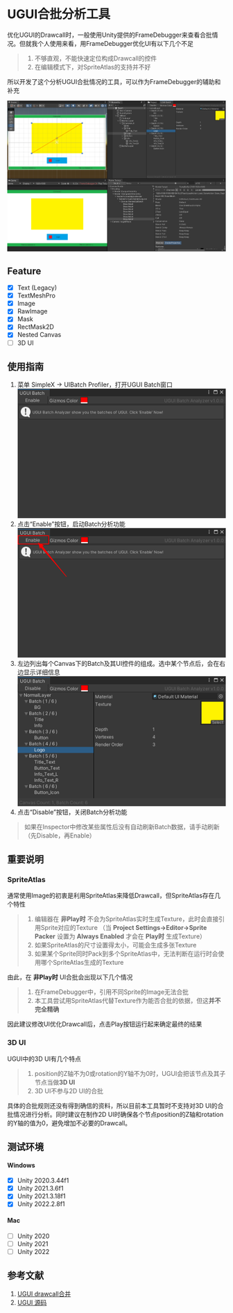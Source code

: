 # UGUI合批分析工具
优化UGUI的Drawcall时，一般使用Unity提供的FrameDebugger来查看合批情况。但就我个人使用来看，用FrameDebugger优化UI有以下几个不足
>1. 不够直观，不能快速定位构成Drawcall的控件
>2. 在编辑模式下，对SpriteAtlas的支持并不好

所以开发了这个分析UGUI合批情况的工具，可以作为FrameDebugger的辅助和补充

![ugui_batch_02.png](https://github.com/simplex86/UIBatchAnalyzer/blob/main/_Doc/Images/ugui_batch_02.png)

## Feature
- [X] Text (Legacy)
- [X] TextMeshPro
- [X] Image
- [X] RawImage
- [X] Mask
- [X] RectMask2D
- [X] Nested Canvas
- [ ] 3D UI

## 使用指南
1. 菜单 SimpleX -> UIBatch Profiler，打开UGUI Batch窗口<br>![ugui_batch_03.png](https://github.com/simplex86/UIBatchAnalyzer/blob/main/_Doc/Images/ugui_batch_03.png)
2. 点击“Enable”按钮，启动Batch分析功能<br>![ugui_batch_04.png](https://github.com/simplex86/UIBatchAnalyzer/blob/main/_Doc/Images/ugui_batch_04.png)
3. 左边列出每个Canvas下的Batch及其UI控件的组成。选中某个节点后，会在右边显示详细信息<br>![ugui_batch_05.png](https://github.com/simplex86/UIBatchAnalyzer/blob/main/_Doc/Images/ugui_batch_05.png)
4. 点击“Disable”按钮，关闭Batch分析功能
>如果在Inspector中修改某些属性后没有自动刷新Batch数据，请手动刷新（先Disable，再Enable）

## 重要说明
### SpriteAtlas
通常使用Image的初衷是利用SpriteAtlas来降低Drawcall，但SpriteAtlas存在几个特性
> 1. 编辑器在 **非Play时** 不会为SpriteAtlas实时生成Texture，此时会直接引用Sprite对应的Texture （当 **Project Settings->Editor->Sprite Packer** 设置为 **Always Enabled** 才会在 **Play时** 生成Texture）
> 2. 如果SpriteAtlas的尺寸设置得太小，可能会生成多张Texture
> 3. 如果某个Sprite同时Pack到多个SpriteAtlas中，无法判断在运行时会使用哪个SpriteAtlas生成的Texture

由此，在 **非Play时** UI合批会出现以下几个情况
> 1. 在FrameDebugger中，引用不同Sprite的Image无法合批
> 2. 本工具尝试用SpriteAtlas代替Texture作为能否合批的依据，但这**并不完全精确**

因此建议修改UI优化Drawcall后，点击Play按钮运行起来确定最终的结果

### 3D UI
UGUI中的3D UI有几个特点
> 1. position的Z轴不为0或rotation的Y轴不为0时，UGUI会把该节点及其子节点当做**3D UI**
> 2. 3D UI不参与2D UI的合批

具体的合批规则还没有得到确信的资料，所以目前本工具暂时不支持对3D UI的合批情况进行分析。同时建议在制作2D UI时确保各个节点position的Z轴和rotation的Y轴的值为0，避免增加不必要的Drawcall。

## 测试环境
#### Windows
- [X] Unity 2020.3.44f1
- [X] Unity 2021.3.6f1
- [X] Unity 2021.3.18f1
- [X] Unity 2022.2.8f1
#### Mac
- [ ] Unity 2020
- [ ] Unity 2021
- [ ] Unity 2022

## 参考文献
1. [UGUI drawcall合并](https://blog.csdn.net/akak2010110/article/details/80953370)
2. [UGUI 源码](https://github.com/Unity-Technologies/uGUI)
